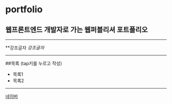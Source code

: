 # portfolio
## 웹프론트엔드 개발자로 가는 웹퍼블리셔 포트폴리오

---
**강조글자
_강조글자_

---

##목록 (tap키를 누르고 작성)
  - 목록1
  - 목록2

---

[네이버](https://naver.com "링크 설명(title)을 작성하세요.")
